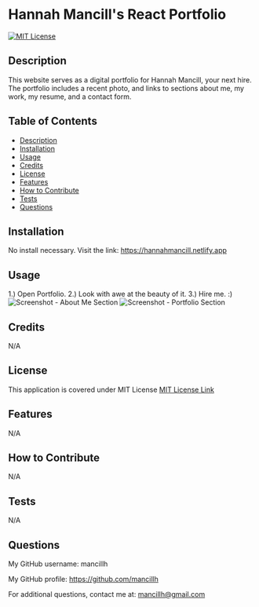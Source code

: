 # Hannah Mancill's React Portfolio
  [![MIT License](https://img.shields.io/github/license/Naereen/StrapDown.js.svg)](https://github.com/Naereen/StrapDown.js/blob/master/LICENSE)

  ## Description
 This website serves as a digital portfolio for Hannah Mancill, your next hire. The portfolio includes a recent photo, and links to sections about me, my work, my resume, and a contact form.

  ## Table of Contents 
  * [Description](#description)
  * [Installation](#installation)
  * [Usage](#usage)
  * [Credits](#credits)
  * [License](#license)
  * [Features](#features)
  * [How to Contribute](#how-to-contribute)
  * [Tests](#tests)
  * [Questions](#questions)
  
  ## Installation
  No install necessary. Visit the link: https://hannahmancill.netlify.app

  ## Usage
   1.) Open Portfolio. 2.) Look with awe at the beauty of it. 3.) Hire me. :)
   ![Screenshot - About Me Section](<public/assets/Screenshot About Me Section.png>)
   ![Screenshot - Portfolio Section](<public/assets/Screenshot Portfolio Section.png>)

  ## Credits
  N/A

  ## License
  This application is covered under MIT License
  [MIT License Link](https://opensource.org/license/MIT)

  ## Features
  N/A

  ## How to Contribute
  N/A

  ## Tests
  N/A

  ## Questions
  My GitHub username: mancillh 

  My GitHub profile: https://github.com/mancillh 

  For additional questions, contact me at: mancillh@gmail.com